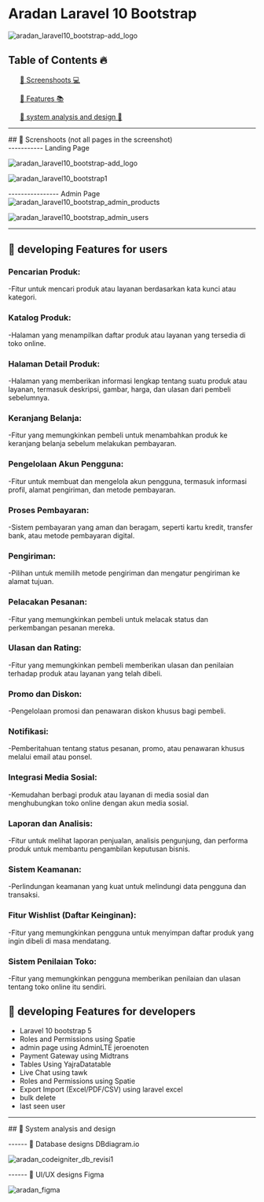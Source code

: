 # Aradan Laravel 10 Bootstrap
![aradan_laravel10_bootstrap-add_logo](https://github.com/aslan-asilon31/aradan_laravel10_bootstrap/assets/116990574/7095d294-f7dd-4e37-b57f-d7b174a21f50)



## Table of Contents 🔥

<div class="">
<ol>
<a href="#screenshoot">💠 Screenshoots 💻</a>
</ol>

<ol>
<a href="#feature">💠 Features 📚</a>
</ol>

<ol>
<a href="#analysis">💠 system analysis and design 📂</a>
</ol>
</div>

<hr>

<div class="" id="screenshoot">
## 💠 Screnshoots (not all pages in the screenshot) <br>
----------- Landing Page

![aradan_laravel10_bootstrap-add_logo](https://github.com/aslan-asilon31/aradan_laravel10_bootstrap/assets/116990574/7095d294-f7dd-4e37-b57f-d7b174a21f50)

![aradan_laravel10_bootstrap1](https://github.com/aslan-asilon31/aradan_laravel10_bootstrap/assets/116990574/d45c53d4-bbce-4335-9a54-6d2808668791)

---------------- Admin Page <br>
![aradan_laravel10_bootstrap_admin_products](https://github.com/aslan-asilon31/aradan_laravel10_bootstrap/assets/116990574/14fa4c7e-0c4f-4e59-ae48-d1b47246bb40)

![aradan_laravel10_bootstrap_admin_users](https://github.com/aslan-asilon31/aradan_laravel10_bootstrap/assets/116990574/bab8365e-57f9-40ff-b56c-77ae8cfc4842)


</div>

<hr>


<div class="" id="feature">

## 💠 developing Features for users

### Pencarian Produk:
-Fitur untuk mencari produk atau layanan berdasarkan kata kunci atau kategori.<br>

### Katalog Produk:
-Halaman yang menampilkan daftar produk atau layanan yang tersedia di toko online.<br>

### Halaman Detail Produk:
-Halaman yang memberikan informasi lengkap tentang suatu produk atau layanan, termasuk deskripsi, gambar, harga, dan ulasan dari pembeli sebelumnya.<br>

### Keranjang Belanja:
-Fitur yang memungkinkan pembeli untuk menambahkan produk ke keranjang belanja sebelum melakukan pembayaran.<br>

### Pengelolaan Akun Pengguna:
-Fitur untuk membuat dan mengelola akun pengguna, termasuk informasi profil, alamat pengiriman, dan metode pembayaran.<br>

### Proses Pembayaran:
-Sistem pembayaran yang aman dan beragam, seperti kartu kredit, transfer bank, atau metode pembayaran digital.<br>

### Pengiriman:
-Pilihan untuk memilih metode pengiriman dan mengatur pengiriman ke alamat tujuan.<br>

### Pelacakan Pesanan:
-Fitur yang memungkinkan pembeli untuk melacak status dan perkembangan pesanan mereka.<br>

### Ulasan dan Rating:
-Fitur yang memungkinkan pembeli memberikan ulasan dan penilaian terhadap produk atau layanan yang telah dibeli.<br>

### Promo dan Diskon:
-Pengelolaan promosi dan penawaran diskon khusus bagi pembeli.<br>

### Notifikasi:
-Pemberitahuan tentang status pesanan, promo, atau penawaran khusus melalui email atau ponsel.<br>

### Integrasi Media Sosial:
-Kemudahan berbagi produk atau layanan di media sosial dan menghubungkan toko online dengan akun media sosial.<br>

### Laporan dan Analisis:
-Fitur untuk melihat laporan penjualan, analisis pengunjung, dan performa produk untuk membantu pengambilan keputusan bisnis.<br>

### Sistem Keamanan:
-Perlindungan keamanan yang kuat untuk melindungi data pengguna dan transaksi.<br>

### Fitur Wishlist (Daftar Keinginan):
-Fitur yang memungkinkan pengguna untuk menyimpan daftar produk yang ingin dibeli di masa mendatang.<br>

### Sistem Penilaian Toko:
-Fitur yang memungkinkan pengguna memberikan penilaian dan ulasan tentang toko online itu sendiri.<br>

## 💠 developing Features for developers
- Laravel 10 bootstrap 5<br>
- Roles and Permissions using Spatie<br>
- admin page using AdminLTE jeroenoten<br>
- Payment Gateway using Midtrans<br>
- Tables Using YajraDatatable<br>
- Live Chat using tawk<br>
- Roles and Permissions using Spatie<br>
- Export Import (Excel/PDF/CSV) using laravel excel<br>
- bulk delete<br>
- last seen user<br>

</div>

<hr>

<div class="" id="analysis">
## 💠 System analysis and design

------ 💠 Database designs DBdiagram.io

![aradan_codeigniter_db_revisi1](https://github.com/aslan-asilon31/aradan_laravel10_bootstrap/assets/116990574/6d3c2a4d-bb0d-43d4-a523-bec5e632d9d3)

------ 💠 UI/UX designs Figma

![aradan_figma](https://github.com/aslan-asilon31/aradan_laravel10_bootstrap/assets/116990574/f4730bbd-ca05-4976-9606-19cef83fcad5)

</div>






